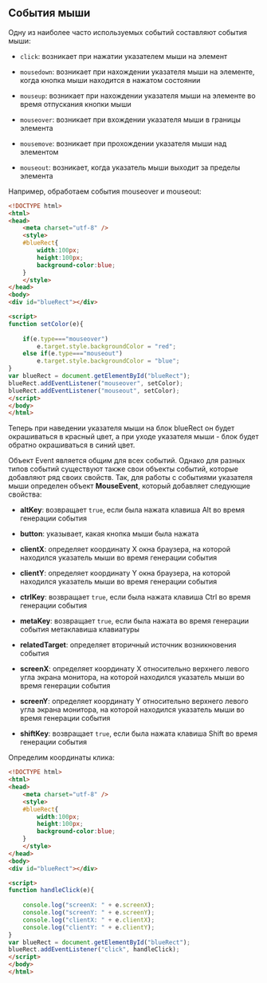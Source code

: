 ## События мыши

Одну из наиболее часто используемых событий составляют события мыши:

- `click`: возникает при нажатии указателем мыши на элемент

- `mousedown`: возникает при нахождении указателя мыши на элементе, когда кнопка мыши находится в нажатом состоянии

- `mouseup`: возникает при нахождении указателя мыши на элементе во время отпускания кнопки мыши

- `mouseover`: возникает при вхождении указателя мыши в границы элемента

- `mousemove`: возникает при прохождении указателя мыши над элементом

- `mouseout`: возникает, когда указатель мыши выходит за пределы элемента

Например, обработаем события mouseover и mouseout:

```html
<!DOCTYPE html>
<html>
<head>
	<meta charset="utf-8" />
	<style>
	#blueRect{
		width:100px;
		height:100px;
		background-color:blue;
	}
	</style>
</head>
<body>
<div id="blueRect"></div>

<script>
function setColor(e){
	
	if(e.type==="mouseover")
		e.target.style.backgroundColor = "red";
	else if(e.type==="mouseout")
		e.target.style.backgroundColor = "blue";
}
var blueRect = document.getElementById("blueRect");
blueRect.addEventListener("mouseover", setColor);
blueRect.addEventListener("mouseout", setColor);
</script>
</body>
</html>
```

Теперь при наведении указателя мыши на блок blueRect он будет окрашиваться в красный цвет, а при уходе указателя мыши - блок будет обратно окрашиваться в синий цвет.

Объект Event является общим для всех событий. Однако для разных типов событий существуют также свои объекты событий, которые добавляют ряд своих свойств. 
Так, для работы с событиями указателя мыши определен объект **MouseEvent**, который добавляет следующие свойства:

- **altKey**: возвращает `true`, если была нажата клавиша Alt во время генерации события

- **button**: указывает, какая кнопка мыши была нажата

- **clientX**: определяет координату Х окна браузера, на которой находился указатель мыши во время генерации события

- **clientY**: определяет координату Y окна браузера, на которой находился указатель мыши во время генерации события

- **ctrlKey**: возвращает `true`, если была нажата клавиша Ctrl во время генерации события

- **metaKey**: возвращает `true`, если была нажата во время генерации события метаклавиша клавиатуры

- **relatedTarget**: определяет вторичный источник возникновения события

- **screenX**: определяет координату Х относительно верхнего левого угла экрана монитора, на которой находился указатель мыши во время генерации события

- **screenY**: определяет координату Y относительно верхнего левого угла экрана монитора, на которой находился указатель мыши во время генерации события

- **shiftKey**: возвращает `true`, если была нажата клавиша Shift во время генерации события

Определим координаты клика:

```html
<!DOCTYPE html>
<html>
<head>
	<meta charset="utf-8" />
	<style>
	#blueRect{
		width:100px;
		height:100px;
		background-color:blue;
	}
	</style>
</head>
<body>
<div id="blueRect"></div>

<script>
function handleClick(e){
	
	console.log("screenX: " + e.screenX);
	console.log("screenY: " + e.screenY);
	console.log("clientX: " + e.clientX);
	console.log("clientY: " + e.clientY);
}
var blueRect = document.getElementById("blueRect");
blueRect.addEventListener("click", handleClick);
</script>
</body>
</html>
```


